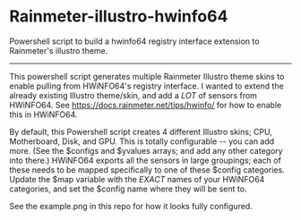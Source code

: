 # Rainmeter-illustro-hwinfo64
Powershell script to build a hwinfo64 registry interface extension to Rainmeter's illustro theme.

--------

This powershell script generates multiple Rainmeter Illustro theme skins to enable pulling from HWiNFO64's registry interface.  I wanted to extend the already
existing Illustro theme/skin, and add a *LOT* of sensors from HWiNFO64.  See https://docs.rainmeter.net/tips/hwinfo/ for how to enable this in HWiNFO64.

By default, this Powershell script creates 4 different Illustro skins; CPU, Motherboard, Disk, and GPU.  This is totally configurable -- you can add more.
(See the $configs and $yvalues arrays; and add any other category into there.)  HWiNFO64 exports all the sensors in large groupings; each of these needs to be mapped
specifically to one of these $config categories.  Update the $map variable with the *EXACT* names of your HWiNFO64 categories, and set the $config name where they 
will be sent to.

See the example.png in this repo for how it looks fully configured.
